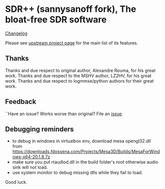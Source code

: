 
# SDR++ (sannysanoff fork), The bloat-free SDR software<br>

[Changelog](changelog.md)

Please see [upstream project page](https://github.com/AlexandreRouma/SDRPlusPlus) for the main list of its features.

## Thanks

Thanks and due respect to original author, Alexandre Rouma, for his great work. 
Thanks and due respect to the MSHV author, LZ2HV, for his great work.
Thanks and due respect to logmmse/python authors for their great work.

## Feedback

``Have an issue? Works worse than original? File an [issue](https://github.com/sannysanoff/SDRPlusPlus/issues).

## Debugging reminders

* to debug in windows in virtualbox env, download mesa opengl32.dll from https://downloads.fdossena.com/Projects/Mesa3D/Builds/MesaForWindows-x64-20.1.8.7z
* make sure you put rtaudiod.dll in the build folder's root otherwise audio sink will not load.
* use system monitor to debug missing dlls while they fail to load.

Good luck.

